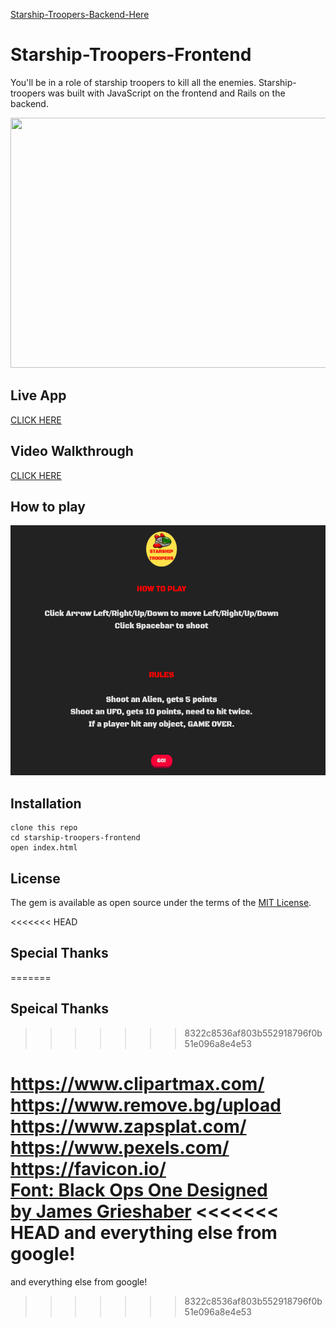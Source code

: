 [Starship-Troopers-Backend-Here](https://github.com/Tanattha/starship-troopers-backend)

# Starship-Troopers-Frontend

You'll be in a role of starship troopers to kill all the enemies. Starship-troopers was built with JavaScript on the frontend and Rails on the backend.

<img src="https://media.giphy.com/media/lRdHUdJLRpyz3rBldB/giphy.gif" width="640" height="400" />

## Live App

[CLICK HERE](https://tanattha.github.io/starship-troopers-frontend)

## Video Walkthrough

[CLICK HERE](https://youtu.be/MRv4XRmLPM4)


## How to play

<img src="./src/howtoplay.png" width="640" height="400" />

## Installation

```
clone this repo
cd starship-troopers-frontend
open index.html
```

## License

The gem is available as open source under the terms of the [MIT License](https://opensource.org/licenses/MIT).

<<<<<<< HEAD
## Special Thanks
=======

## Speical Thanks
>>>>>>> 8322c8536af803b552918796f0b51e096a8e4e53

https://www.clipartmax.com/<br />
https://www.remove.bg/upload<br />
https://www.zapsplat.com/<br />
https://www.pexels.com/<br />
https://favicon.io/<br />
[Font: Black Ops One Designed by James Grieshaber](https://fonts.google.com/specimen/Black+Ops+One#standard-styles)
<<<<<<< HEAD
and everything else from google!
=======

and everything else from google!

>>>>>>> 8322c8536af803b552918796f0b51e096a8e4e53
